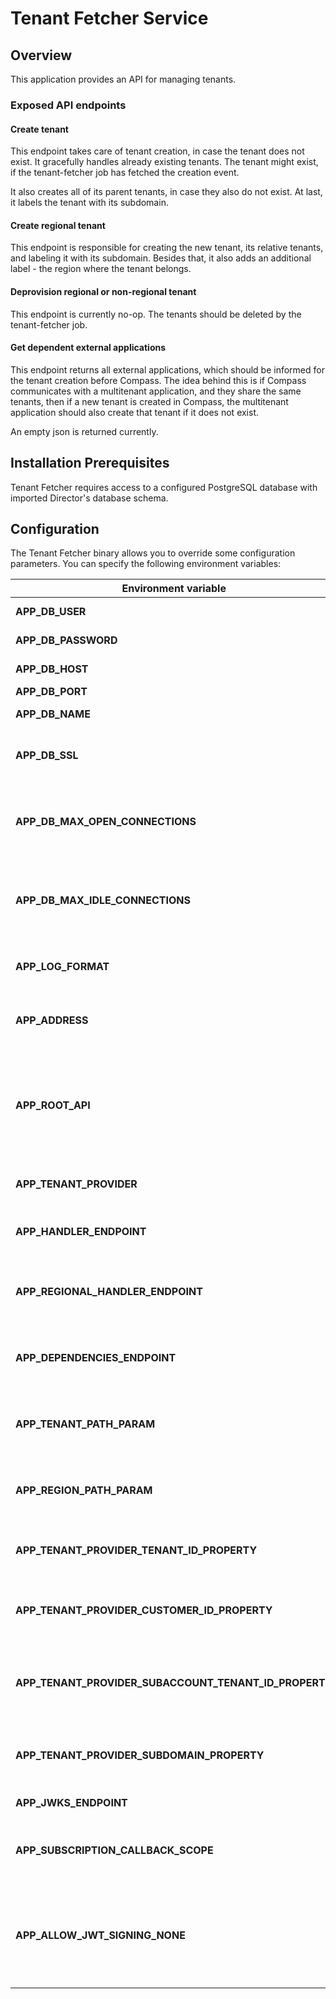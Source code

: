 # Tenant Fetcher Service

## Overview

This application provides an API for managing tenants.

### Exposed API endpoints
#### Create tenant
This endpoint takes care of tenant creation, in case the tenant does not exist. It gracefully handles already existing tenants.
The tenant might exist, if the tenant-fetcher job has fetched the creation event.

It also creates all of its parent tenants, in case they also do not exist. At last, it labels the tenant with its subdomain.

#### Create regional tenant
This endpoint is responsible for creating the new tenant, its relative tenants, and labeling it with its subdomain. Besides that, it also adds an additional label - the region where the tenant belongs.

#### Deprovision regional or non-regional tenant
This endpoint is currently no-op. The tenants should be deleted by the tenant-fetcher job.

#### Get dependent external applications
This endpoint returns all external applications, which should be informed for the tenant creation before Compass. The idea behind this is if Compass communicates with a multitenant application, and they share the same tenants, then if a new tenant is created in Compass, the multitenant application should also create that tenant if it does not exist.

An empty json is returned currently.

## Installation Prerequisites

Tenant Fetcher requires access to a configured PostgreSQL database with imported Director's database schema.

## Configuration

The Tenant Fetcher binary allows you to override some configuration parameters. You can specify the following environment variables:

| Environment variable                                  | Default                                     | Description |
|-------------------------------------------------------|---------------------------------------------|-------------|
| **APP_DB_USER**                                       | `postgres`                                  | Database username |
| **APP_DB_PASSWORD**                                   | `pgsql@12345`                               | Database password |
| **APP_DB_HOST**                                       | `localhost`                                 | Database host |
| **APP_DB_PORT**                                       | `5432`                                      | Database port |
| **APP_DB_NAME**                                       | `postgres`                                  | Database name |
| **APP_DB_SSL**                                        | `disable`                                   | Database SSL mode (`disable` or `enable`) |
| **APP_DB_MAX_OPEN_CONNECTIONS**                       | `2`                                         | The maximum number of open connections to the database |
| **APP_DB_MAX_IDLE_CONNECTIONS**                       | `1`                                         | The maximum number of connections in the idle connection pool |
| **APP_LOG_FORMAT**                                    | `kibana`                                    | The format of the logs (`kibana` or `text`) |
| **APP_ADDRESS**                                       | `127.0.0.1:8080`                            | The address and port for the service to listen on |
| **APP_ROOT_API**                                      | `/tenants`                                  | The root API where the server will listen to. All following APIs should be accessed through the root API |
| **APP_TENANT_PROVIDER**                               | `external-provider`                         | Tenant provider name |
| **APP_HANDLER_ENDPOINT**                              | `/v1/callback/{tenantID}`                   | The endpoint used for tenant management |
| **APP_REGIONAL_HANDLER_ENDPOINT**                     | `/v1/regional/{region}/callback/{tenantID}` | The endpoint used for management of regional tenants |
| **APP_DEPENDENCIES_ENDPOINT**                         | `/v1/dependencies`                          | The endpoint used for declaring external dependencies |
| **APP_TENANT_PATH_PARAM**                             | `tenantId`                                  | The path parameter name which will be used for tenant ID |
| **APP_REGION_PATH_PARAM**                             | `region`                                    | The path parameter name which will be used for region |
| **APP_TENANT_PROVIDER_TENANT_ID_PROPERTY**            | `tenantId`                                  | Name of the json field containing the tenant ID |
| **APP_TENANT_PROVIDER_CUSTOMER_ID_PROPERTY**          | `customerId`                                | Name of the json field containing the customer ID |
| **APP_TENANT_PROVIDER_SUBACCOUNT_TENANT_ID_PROPERTY** | `subaccountTenantId`                        | Name of the json field containing the subaccount tenant ID |
| **APP_TENANT_PROVIDER_SUBDOMAIN_PROPERTY**            | `subdomain`                                 | Name of the json field containing the tenant subdomain |
| **APP_JWKS_ENDPOINT**                                 | `file://hack/default-jwks.json`             | The path for JWKS |
| **APP_SUBSCRIPTION_CALLBACK_SCOPE**                   | `Callback`                                  | The JWT scope required for accessing the APIs |
| **APP_ALLOW_JWT_SIGNING_NONE**                        | `false`                                     | Trust tokens signed with the `none` algorithm. Should be used for test purposes only |

